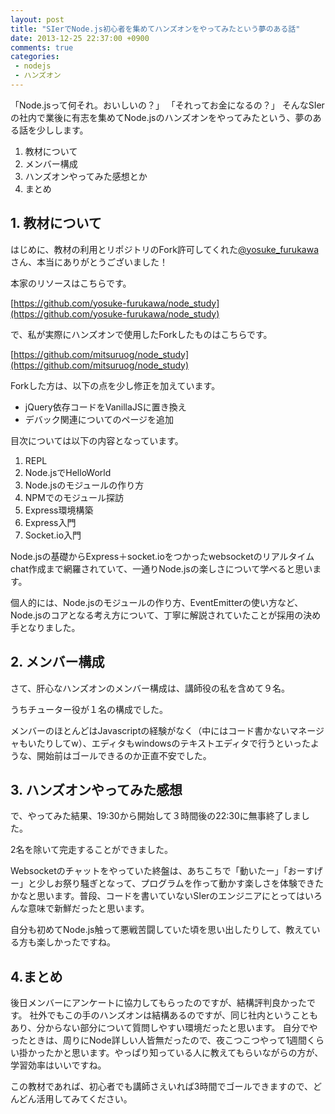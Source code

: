 ```yaml
---
layout: post
title: "SIerでNode.js初心者を集めてハンズオンをやってみたという夢のある話"
date: 2013-12-25 22:37:00 +0900
comments: true
categories: 
 - nodejs
 - ハンズオン
---
```


「Node.jsって何それ。おいしいの？」
「それってお金になるの？」
そんなSIerの社内で業後に有志を集めてNode.jsのハンズオンをやってみたという、夢のある話を少しします。

<!-- more -->

1.  教材について
2.  メンバー構成
3.  ハンズオンやってみた感想とか
4.  まとめ

## 1. 教材について

はじめに、教材の利用とリポジトリのFork許可してくれた[@yosuke_furukawa](http://twitter.com/yosuke_furukawa)さん、本当にありがとうございました！

本家のリソースはこちらです。

[https://github.com/yosuke-furukawa/node_study](https://github.com/yosuke-furukawa/node_study)

で、私が実際にハンズオンで使用したForkしたものはこちらです。

[https://github.com/mitsuruog/node_study](https://github.com/mitsuruog/node_study)

Forkした方は、以下の点を少し修正を加えています。

*   jQuery依存コードをVanillaJSに置き換え
*   デバック関連についてのページを追加

目次については以下の内容となっています。

1.  REPL
2.  Node.jsでHelloWorld
3.  Node.jsのモジュールの作り方
4.  NPMでのモジュール探訪
5.  Express環境構築
6.  Express入門
7.  Socket.io入門

Node.jsの基礎からExpress＋socket.ioをつかったwebsocketのリアルタイムchat作成まで網羅されていて、一通りNode.jsの楽しさについて学べると思います。

個人的には、Node.jsのモジュールの作り方、EventEmitterの使い方など、Node.jsのコアとなる考え方について、丁寧に解説されていたことが採用の決め手となりました。

## 2. メンバー構成</span></u>

さて、肝心なハンズオンのメンバー構成は、講師役の私を含めて９名。

うちチューター役が１名の構成でした。

メンバーのほとんどはJavascriptの経験がなく（中にはコード書かないマネージャもいたりしてw）、エディタもwindowsのテキストエディタで行うといったような、開始前はゴールできるのか正直不安でした。

## 3. ハンズオンやってみた感想</span></u>

で、やってみた結果、19:30から開始して３時間後の22:30に無事終了しました。

2名を除いて完走することができました。

Websocketのチャットをやっていた終盤は、あちこちで「動いたー」「おーすげー」と少しお祭り騒ぎとなって、プログラムを作って動かす楽しさを体験できたかなと思います。普段、コードを書いていないSIerのエンジニアにとってはいろんな意味で新鮮だったと思います。

自分も初めてNode.js触って悪戦苦闘していた頃を思い出したりして、教えている方も楽しかったですね。

## 4.まとめ

後日メンバーにアンケートに協力してもらったのですが、結構評判良かったです。
社外でもこの手のハンズオンは結構あるのですが、同じ社内ということもあり、分からない部分について質問しやすい環境だったと思います。
自分でやったときは、周りにNode詳しい人皆無だったので、夜こつこつやって1週間くらい掛かったかと思います。やっぱり知っている人に教えてもらいながらの方が、学習効率はいいですね。

この教材であれば、初心者でも講師さえいれば3時間でゴールできますので、どんどん活用してみてください。